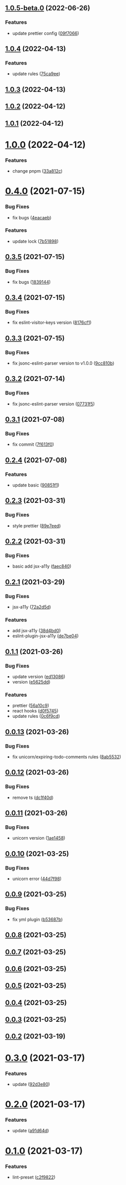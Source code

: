 ## [1.0.5-beta.0](https://github.com/osdoc-dev/eslint-config-preset/compare/v1.0.4...v1.0.5-beta.0) (2022-06-26)


### Features

* update prettier config ([09f7066](https://github.com/osdoc-dev/eslint-config-preset/commit/09f7066a69fd35203ab1c17bcb839903bdf2f159))



## [1.0.4](https://github.com/osdoc-dev/eslint-config-preset/compare/v1.0.3...v1.0.4) (2022-04-13)


### Features

* update rules ([75ca9ee](https://github.com/osdoc-dev/eslint-config-preset/commit/75ca9ee412890085fb33e7d35f42609817637bc5))



## [1.0.3](https://github.com/osdoc-dev/eslint-config-preset/compare/v1.0.2...v1.0.3) (2022-04-13)



## [1.0.2](https://github.com/osdoc-dev/eslint-config-preset/compare/v1.0.1...v1.0.2) (2022-04-12)



## [1.0.1](https://github.com/osdoc-dev/eslint-config-preset/compare/v1.0.0...v1.0.1) (2022-04-12)



# [1.0.0](https://github.com/osdoc-dev/eslint-config-preset/compare/v0.4.0...v1.0.0) (2022-04-12)


### Features

* change pnpm ([33a812c](https://github.com/osdoc-dev/eslint-config-preset/commit/33a812c243f6167fe808385ca9106fd849452351))



# [0.4.0](https://github.com/osdoc-dev/eslint-config-preset/compare/v0.3.5...v0.4.0) (2021-07-15)


### Bug Fixes

* fix bugs ([4eacaeb](https://github.com/osdoc-dev/eslint-config-preset/commit/4eacaebeb2b07d7c87435c627700e08144c289e3))


### Features

* update lock ([7b51898](https://github.com/osdoc-dev/eslint-config-preset/commit/7b51898e1bb1786ee68af5ed5950eeeb5f47972a))



## [0.3.5](https://github.com/osdoc-dev/eslint-config-preset/compare/v0.3.4...v0.3.5) (2021-07-15)


### Bug Fixes

* fix bugs ([1839144](https://github.com/osdoc-dev/eslint-config-preset/commit/1839144a7abbac93e3d250087f4cb1e70eeb1ae5))



## [0.3.4](https://github.com/osdoc-dev/eslint-config-preset/compare/v0.3.3...v0.3.4) (2021-07-15)


### Bug Fixes

* fix eslint-visitor-keys version ([8176cf1](https://github.com/osdoc-dev/eslint-config-preset/commit/8176cf19f8ebbfd5de6f700c0cb9630ad46346eb))



## [0.3.3](https://github.com/osdoc-dev/eslint-config-preset/compare/v0.3.2...v0.3.3) (2021-07-15)


### Bug Fixes

* fix jsonc-eslint-parser version to v1.0.0 ([9cc810b](https://github.com/osdoc-dev/eslint-config-preset/commit/9cc810b90d18e2ead2b160ccf20a447dd8b43b84))



## [0.3.2](https://github.com/osdoc-dev/eslint-config-preset/compare/v0.3.1...v0.3.2) (2021-07-14)


### Bug Fixes

* fix jsonc-eslint-parser version ([07731f5](https://github.com/osdoc-dev/eslint-config-preset/commit/07731f5341149ce25dd45f3138bebb03908b79ee))



## [0.3.1](https://github.com/osdoc-dev/eslint-config-preset/compare/v0.2.4...v0.3.1) (2021-07-08)


### Bug Fixes

* fix commit ([7f613f0](https://github.com/osdoc-dev/eslint-config-preset/commit/7f613f05f75b873b4eb12fd578c120064eb45a43))



## [0.2.4](https://github.com/osdoc-dev/eslint-config-preset/compare/v0.2.3...v0.2.4) (2021-07-08)


### Features

* update basic ([90851f1](https://github.com/osdoc-dev/eslint-config-preset/commit/90851f16975bf768d2289bfc919c23fe9ad01470))



## [0.2.3](https://github.com/osdoc-dev/eslint-config-preset/compare/v0.2.2...v0.2.3) (2021-03-31)


### Bug Fixes

* style prettier ([89e7eed](https://github.com/osdoc-dev/eslint-config-preset/commit/89e7eed80559fb4e122c5c88d84cd0e0a5558c0a))



## [0.2.2](https://github.com/osdoc-dev/eslint-config-preset/compare/v0.2.1...v0.2.2) (2021-03-31)


### Bug Fixes

* basic add jsx-a11y ([faec840](https://github.com/osdoc-dev/eslint-config-preset/commit/faec840a667768c0b1454ca9e3d2d396a7d9fc4c))



## [0.2.1](https://github.com/osdoc-dev/eslint-config-preset/compare/v0.1.1...v0.2.1) (2021-03-29)


### Bug Fixes

* jsx-a11y ([72a2d5d](https://github.com/osdoc-dev/eslint-config-preset/commit/72a2d5d521c65e83e19d9927ed2adffdc3307db5))


### Features

* add jsx-a11y ([38d4bd0](https://github.com/osdoc-dev/eslint-config-preset/commit/38d4bd0cea7fac098557e746fee1eb5364dc5412))
* eslint-plugin-jsx-a11y ([de7be04](https://github.com/osdoc-dev/eslint-config-preset/commit/de7be041543b74212d79326b1458edf8311442c5))



## [0.1.1](https://github.com/osdoc-dev/eslint-config-preset/compare/v0.0.13...v0.1.1) (2021-03-26)


### Bug Fixes

* update version ([ed13086](https://github.com/osdoc-dev/eslint-config-preset/commit/ed13086fbcfb7e0f863658bddb81c73ba002b8f6))
* version ([e5625dd](https://github.com/osdoc-dev/eslint-config-preset/commit/e5625dd4bf32ad914ea117ff6d81789410d91f43))


### Features

* prettier ([56a10c9](https://github.com/osdoc-dev/eslint-config-preset/commit/56a10c926fd85a7ea70f40de48bee9225d66f211))
* react hooks ([d0f5745](https://github.com/osdoc-dev/eslint-config-preset/commit/d0f5745db6332877d4e47f6ac6ef10b9cf1e8583))
* update rules ([0c6f9cd](https://github.com/osdoc-dev/eslint-config-preset/commit/0c6f9cd077210d361ada4dff0604b289fa15a8ae))



## [0.0.13](https://github.com/osdoc-dev/eslint-config-preset/compare/v0.0.12...v0.0.13) (2021-03-26)


### Bug Fixes

* fix unicorn/expiring-todo-comments rules ([8ab5532](https://github.com/osdoc-dev/eslint-config-preset/commit/8ab553281a0e62b3e930b57b20a331e077f986df))



## [0.0.12](https://github.com/osdoc-dev/eslint-config-preset/compare/v0.0.11...v0.0.12) (2021-03-26)


### Bug Fixes

* remove ts ([dc1f40d](https://github.com/osdoc-dev/eslint-config-preset/commit/dc1f40d2c2f187b337cfe00b25583bf54f6c0416))



## [0.0.11](https://github.com/osdoc-dev/eslint-config-preset/compare/v0.0.10...v0.0.11) (2021-03-26)


### Bug Fixes

* unicorn version ([1ae1458](https://github.com/osdoc-dev/eslint-config-preset/commit/1ae14589e57881e13266e66513ee824293518480))



## [0.0.10](https://github.com/osdoc-dev/eslint-config-preset/compare/v0.0.9...v0.0.10) (2021-03-25)


### Bug Fixes

* unicorn error ([44d7f98](https://github.com/osdoc-dev/eslint-config-preset/commit/44d7f9867a0e25e2e91a15eb6487dde1e8fab101))



## [0.0.9](https://github.com/osdoc-dev/eslint-config-preset/compare/v0.0.8...v0.0.9) (2021-03-25)


### Bug Fixes

* fix yml plugin ([b53687b](https://github.com/osdoc-dev/eslint-config-preset/commit/b53687be8ff92c3a24fb62f76473245e8ada40a3))



## [0.0.8](https://github.com/osdoc-dev/eslint-config-preset/compare/v0.0.7...v0.0.8) (2021-03-25)



## [0.0.7](https://github.com/osdoc-dev/eslint-config-preset/compare/v0.0.6...v0.0.7) (2021-03-25)



## [0.0.6](https://github.com/osdoc-dev/eslint-config-preset/compare/v0.0.5...v0.0.6) (2021-03-25)



## [0.0.5](https://github.com/osdoc-dev/eslint-config-preset/compare/v0.0.4...v0.0.5) (2021-03-25)



## [0.0.4](https://github.com/osdoc-dev/eslint-config-preset/compare/v0.0.3...v0.0.4) (2021-03-25)



## [0.0.3](https://github.com/osdoc-dev/eslint-config-preset/compare/v0.0.2...v0.0.3) (2021-03-25)



## [0.0.2](https://github.com/osdoc-dev/eslint-config-preset/compare/v0.3.0...v0.0.2) (2021-03-19)



# [0.3.0](https://github.com/osdoc-dev/eslint-config-preset/compare/v0.2.0...v0.3.0) (2021-03-17)


### Features

* update ([92d3e80](https://github.com/osdoc-dev/eslint-config-preset/commit/92d3e8069b377b46d738c2c92e19c9a414cf9e79))



# [0.2.0](https://github.com/osdoc-dev/eslint-config-preset/compare/v0.1.0...v0.2.0) (2021-03-17)


### Features

* update ([a91d64d](https://github.com/osdoc-dev/eslint-config-preset/commit/a91d64d19ea00ba78dad5e5f68e65196fd8c623f))



# [0.1.0](https://github.com/osdoc-dev/eslint-config-preset/compare/c2f9822bb8fc5be0edc19681ffc8f28d850e0897...v0.1.0) (2021-03-17)


### Features

* lint-preset ([c2f9822](https://github.com/osdoc-dev/eslint-config-preset/commit/c2f9822bb8fc5be0edc19681ffc8f28d850e0897))



